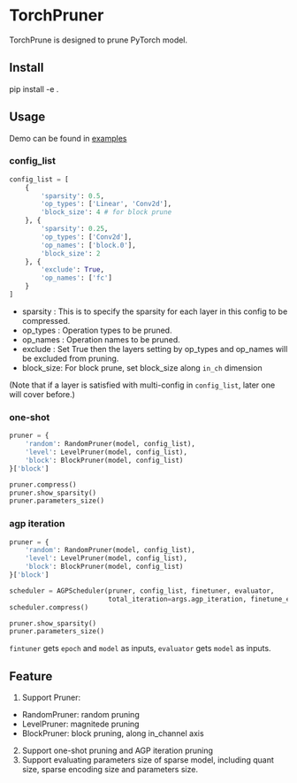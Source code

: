 # TorchPruner
TorchPrune is designed to prune PyTorch model.

## Install
pip install -e .

## Usage
Demo can be found in [examples](./examples/)

### config_list
```python
config_list = [
    {
        'sparsity': 0.5,
        'op_types': ['Linear', 'Conv2d'],
        'block_size': 4 # for block prune
    }, {
        'sparsity': 0.25,
        'op_types': ['Conv2d'],
        'op_names': ['block.0'],
        'block_size': 2
    }, {
        'exclude': True,
        'op_names': ['fc']
    }
]
```

- sparsity : This is to specify the sparsity for each layer in this config to be compressed.
- op_types : Operation types to be pruned.
- op_names : Operation names to be pruned.
- exclude : Set True then the layers setting by op_types and op_names will be excluded from pruning.
- block_size: For block prune, set block_size along `in_ch` dimension

(Note that if a layer is satisfied with multi-config in `config_list`, later one will cover before.)

### one-shot
```python
pruner = {
    'random': RandomPruner(model, config_list),
    'level': LevelPruner(model, config_list),
    'block': BlockPruner(model, config_list)
}['block']

pruner.compress()
pruner.show_sparsity()
pruner.parameters_size()
```

### agp iteration
```python
pruner = {
    'random': RandomPruner(model, config_list),
    'level': LevelPruner(model, config_list),
    'block': BlockPruner(model, config_list)
}['block']

scheduler = AGPScheduler(pruner, config_list, finetuner, evaluator, 
                         total_iteration=args.agp_iteration, finetune_epoch=args.agp_finetune_epoch, lr_scheduler=None)
scheduler.compress()

pruner.show_sparsity()
pruner.parameters_size()
```

`fintuner` gets `epoch` and `model` as inputs, `evaluator` gets `model` as inputs.


## Feature
1. Support Pruner:
- RandomPruner: random pruning
- LevelPruner: magnitede pruning
- BlockPruner: block pruning, along in_channel axis
2. Support one-shot pruning and AGP iteration pruning
3. Support evaluating parameters size of sparse model, including quant size, sparse encoding size and parameters size.
